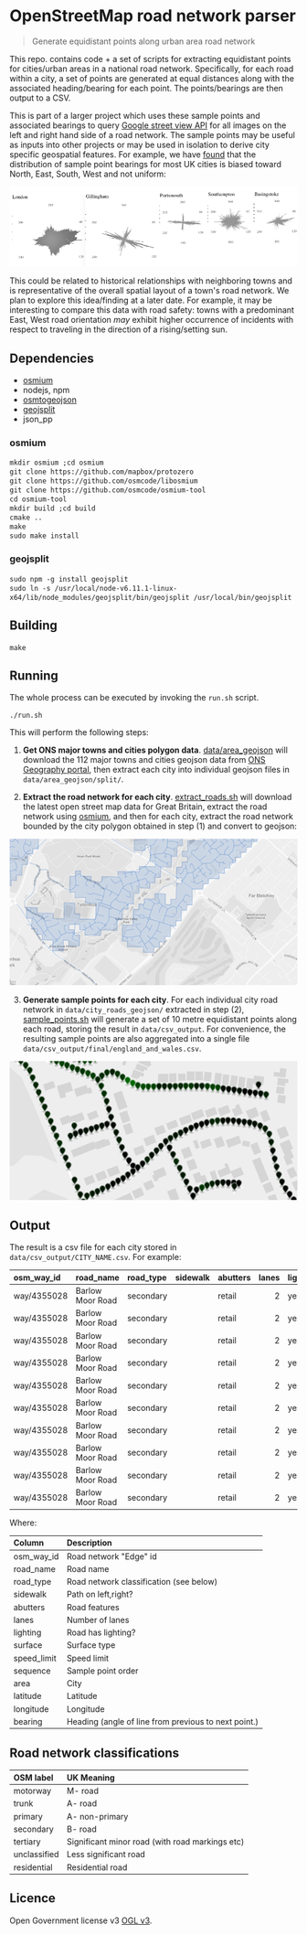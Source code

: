 # OpenStreetMap road network parser

> Generate equidistant points along urban area road network

This repo. contains code + a set of scripts for extracting equidistant points
for cities/urban areas in a national road network. Specifically, for each road
within a city, a set of points are generated at equal distances along with the
associated heading/bearing for each point. The points/bearings are then output
to a CSV.

This is part of a larger project which uses these sample points and associated
bearings to query
[Google street view API](https://developers.google.com/maps/documentation/streetview/intro) 
for all images on the left and right hand side of a road network. The sample
points may be useful as inputs into other projects or may be used in isolation
to derive city specific geospatial features. For example, we have
[found](data/csv_output/final/interesting.R) that the distribution of sample
point bearings for most UK cities is biased toward North, East, South, West and
not uniform:

![city sample points distribution](misc/sample_points_dist.png)

This could be related to historical relationships with neighboring towns and
is representative of the overall spatial layout of a town's road network. We
plan to explore this idea/finding at a later date. For example, it may be
interesting to compare this data with road safety: towns with a predominant
East, West road orientation *may* exhibit higher occurrence of incidents with
respect to traveling in the direction of a rising/setting sun.

## Dependencies

* [osmium](http://wiki.openstreetmap.org/wiki/Osmium)
* nodejs, npm
* [osmtogeojson](https://github.com/tyrasd/osmtogeojson)
* [geojsplit](https://www.npmjs.com/package/geojsplit)
* json\_pp

### osmium

```
mkdir osmium ;cd osmium
git clone https://github.com/mapbox/protozero
git clone https://github.com/osmcode/libosmium
git clone https://github.com/osmcode/osmium-tool
cd osmium-tool
mkdir build ;cd build
cmake ..
make
sudo make install
```

### geojsplit

```
sudo npm -g install geojsplit
sudo ln -s /usr/local/node-v6.11.1-linux-x64/lib/node_modules/geojsplit/bin/geojsplit /usr/local/bin/geojsplit
```

## Building

```
make
```

## Running

The whole process can be executed by invoking the `run.sh` script.

```
./run.sh
```

This will perform the following steps:

1) **Get ONS major towns and cities polygon data**. 
[data/area\_geojson](data/area_geojson/split.sh) will download the 112 major 
towns and cities geojson data from 
[ONS Geography portal](http://geoportal.statistics.gov.uk/datasets/major-towns-and-cities-december-2015-boundaries),
then extract each city into individual geojson files in `data/area_geojson/split/`.

2) **Extract the road network for each city**. 
[extract\_roads.sh](extract_roads.sh) will download the latest open street map
data for Great Britain, extract the road network using 
[osmium](http://wiki.openstreetmap.org/wiki/Osmium), and then for each city,
extract the road network bounded by the city polygon obtained in step (1) and 
convert to geojson:

!["Roads within a city"](misc/roads_in_city.png)

3) **Generate sample points for each city**. 
For each individual city road network in `data/city_roads_geojson/`
extracted in step (2), [sample\_points.sh](sample_points.sh) will generate a set
of 10 metre equidistant points along each road, storing the result in 
`data/csv_output`. For convenience, the resulting sample points are also 
aggregated into a single file `data/csv_output/final/england_and_wales.csv`.

!["Points along a road"](misc/points_along_road.png)

## Output

The result is a csv file for each city stored in 
`data/csv_output/CITY_NAME.csv`. For example:

|osm_way_id  |road_name        |road_type |sidewalk |abutters | lanes|lighting |surface | speed_limit| sequence|area       | latitude| longitude| bearing|
|:-----------|:----------------|:---------|:--------|:--------|-----:|:--------|:-------|-----------:|--------:|:----------|--------:|---------:|-------:|
|way/4355028 |Barlow Moor Road |secondary |         |retail   |     2|yes      |asphalt |          30|       40|Manchester | 53.43965| -2.275101|  170.17|
|way/4355028 |Barlow Moor Road |secondary |         |retail   |     2|yes      |asphalt |          30|       41|Manchester | 53.43957| -2.275076|  170.17|
|way/4355028 |Barlow Moor Road |secondary |         |retail   |     2|yes      |asphalt |          30|       42|Manchester | 53.43948| -2.275051|  170.17|
|way/4355028 |Barlow Moor Road |secondary |         |retail   |     2|yes      |asphalt |          30|       43|Manchester | 53.43939| -2.275026|  170.17|
|way/4355028 |Barlow Moor Road |secondary |         |retail   |     2|yes      |asphalt |          30|       44|Manchester | 53.43931| -2.275001|  170.17|
|way/4355028 |Barlow Moor Road |secondary |         |retail   |     2|yes      |asphalt |          30|       45|Manchester | 53.43922| -2.274976|  170.17|
|way/4355028 |Barlow Moor Road |secondary |         |retail   |     2|yes      |asphalt |          30|       46|Manchester | 53.43913| -2.274951|  170.17|
|way/4355028 |Barlow Moor Road |secondary |         |retail   |     2|yes      |asphalt |          30|       47|Manchester | 53.43905| -2.274925|  170.17|
|way/4355028 |Barlow Moor Road |secondary |         |retail   |     2|yes      |asphalt |          30|       48|Manchester | 53.43896| -2.274897|  158.42|
|way/4355028 |Barlow Moor Road |secondary |         |retail   |     2|yes      |asphalt |          30|       49|Manchester | 53.43889| -2.274844|  151.79|

Where:

|Column      |Description                                          |
|:-----------|:----------------------------------------------------|
|osm_way_id  |Road network "Edge" id                               |
|road_name   |Road name                                            |
|road_type   |Road network classification (see below)              |
|sidewalk    |Path on left,right?                                  |
|abutters    |Road features                                        |
|lanes       |Number of lanes                                      |
|lighting    |Road has lighting?                                   |
|surface     |Surface type                                         |
|speed_limit |Speed limit                                          |
|sequence    |Sample point order                                   |
|area        |City                                                 |
|latitude    |Latitude                                             |
|longitude   |Longitude                                            |
|bearing     |Heading (angle of line from previous to next point.) |
 

## Road network classifications

|OSM label    |UK Meaning                                      |
|:------------|:-----------------------------------------------|
|motorway     |M- road	                                       |
|trunk        |A- road                                         |
|primary      |A- non-primary                                  |
|secondary    |B- road                                         |
|tertiary     |Significant minor road (with road markings etc) |
|unclassified |Less significant road                           |
|residential  |Residential road                                |

## Licence

Open Government license v3 [OGL v3](http://www.nationalarchives.gov.uk/doc/open-government-licence/version/3/).
